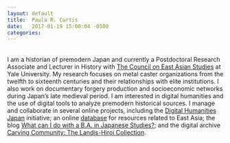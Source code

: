 ```yaml
---
layout: default
title:  Paula R. Curtis
date:   2017-01-19 15:00:04 -0500
categories:
---
```


&nbsp;<br>
I am a historian of premodern Japan and currently a Postdoctoral Research Associate and Lecturer in History with <a href="https://ceas.yale.edu/">The Council on East Asian Studies</a> at Yale University. My research focuses on metal caster organizations from the twelfth to sixteenth centuries and their relationships with elite institutions. I also work on documentary forgery production and socioeconomic networks during Japan’s late medieval period. I am interested in digital humanities and the use of digital tools to analyze premodern historical sources. I manage and collaborate in several online projects, including the <a href="http://dhjapan.org/">Digital Humanities Japan</a> initiative; an online <a href="http://prcurtis.com/DH/resources">database</a> for resources related to East Asia; the blog <a href="https://shinpaideshou.wordpress.com/">What can I do with a B.A. in Japanese Studies?</a>; and the digital archive <a href="https://carvingcommunity-dentouart.com/">Carving Community: The Landis-Hiroi Collection</a>.
